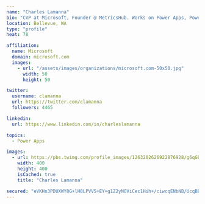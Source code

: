 ```yaml
---
name: "Charles Lamanna"
bio: "CVP at Microsoft, Founder @ MetricsHub. Works on Power Apps, Power Automate, Power Virtual Agent, Common Data Service and Dynamics 365."
location: Bellevue, WA
type: "profile"
heat: 78

affiliation:
  name: Microsoft
  domain: microsoft.com
  images:
    - url: "/assets/images/organizations/microsoft.com-50x50.jpg"
      width: 50
      height: 50

twitter:
  username: clamanna
  url: https://twitter.com/clamanna
  followers: 4465

linkedin:
  url: https://www.linkedin.com/in/charleslamanna

topics:
  - Power Apps

images:
  - url: https://pbs.twimg.com/profile_images/1263202626922876928/g6qGbHZ-_400x400.jpg
    width: 400
    height: 400
    isCached: true
    title: "Charles Lamanna"

secured: "eVKHn3PDUXWY8G+lH8LPVV5+EY+g1Z2yNOViCec1Hih+/ciwcqENbNB/UcqBBV9LJmeLH8h2oxeSr6fVjKt1aa+XjU6tfL68RehoBY+dMtUk36KIk+8Ca9Bbw9VInZbb3CRgO9nccYFsxKlSpJxFqx2zHs85kIDDHXv3YeIE8N8oEEe0da40OY9W/Fnt6btnRohA+LuRoX+u+wpGT9bvrK2ES3ziVyautJFD7212BefSiYmDZYKXz25eIuh0AFF0lKf5TF47LP2vTBCHmuFyiHbUHybvnYLvj8vzir1WJX7CFwZ4UWotD5HqOBhr6CgOHI+Co+qEThkTYBzTmMovYBdFXHy6a7YeaKKnqldlR791fPhp0XteUap5fF/Mv/WplLvR6by4/2bov31f4qXtfGDdYi29n7GgqpLcDc5O3n8=;vjLaP7kwuHKkA2aDAnZTmA=="
---
```


